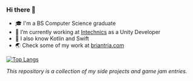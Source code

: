 ### Hi there 👋

- 🎓 I'm a BS Computer Science graduate
- 🔭 I’m currently working at [Intechnics](http://www.intechnics.net/) as a Unity Developer
- 📱  I also know Kotlin and Swift
- 🌏 Check some of my work at [briantria.com](https://www.briantria.com/)

[![Top Langs](https://github-readme-stats.vercel.app/api/top-langs/?username=briantria)](https://github.com/anuraghazra/github-readme-stats)

_This repository is a collection of my side projects and game jam entries._

<!--
emojis: https://gist.github.com/rxaviers/7360908

### Hi there 👋

**briantria/briantria** is a ✨ _special_ ✨ repository because its `README.md` (this file) appears on your GitHub profile.

Here are some ideas to get you started:

- 🔭 I’m currently working on ...
- 🌱 I’m currently learning ...
- 👯 I’m looking to collaborate on ...
- 🤔 I’m looking for help with ...
- 💬 Ask me about ...
- 📫 How to reach me: ...
- 😄 Pronouns: ...
- ⚡ Fun fact: ...
-->
